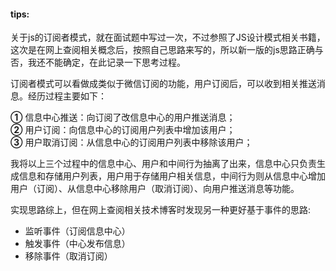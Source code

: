 ﻿#### tips:

关于js的订阅者模式，就在面试题中写过一次，不过参照了JS设计模式相关书籍，这次是在网上查阅相关概念后，按照自己思路来写的，所以新一版的js思路正确与否，我还不能确定，在此记录一下思考过程。<br/>

订阅者模式可以看做成类似于微信订阅的功能，用户订阅后，可以收到相关推送消息。经历过程主要如下：<br/>

__①__ 信息中心推送：向订阅了改信息中心的用户推送消息；<br/>
__②__ 用户订阅：向信息中心的订阅用户列表中增加该用户；<br/>
__③__ 用户取消订阅：从信息中心的订阅用户列表中移除该用户；<br/>

我将以上三个过程中的信息中心、用户和中间行为抽离了出来，信息中心只负责生成信息和存储用户列表，用户用于存储用户相关信息，中间行为则从信息中心增加用户（订阅）、从信息中心移除用户（取消订阅）、向用户推送消息等功能。<br/>

实现思路综上，但在网上查阅相关技术博客时发现另一种更好基于事件的思路:
* 监听事件（订阅信息中心）
* 触发事件（中心发布信息）
* 移除事件（取消订阅）




